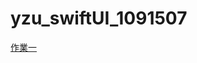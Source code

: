 # yzu_swiftUI_1091507

[作業一](https://github.com/cdz1223/yzu_swiftUI_1091507/blob/b8c443c8728f64cb666347ddfd692533ff29edcd/hw1.md)
